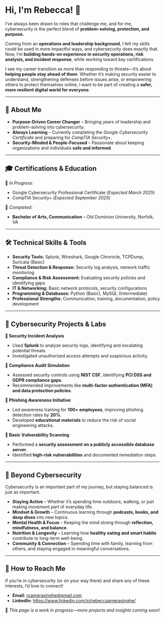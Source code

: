 # Hi, I'm Rebecca! 👋  

I’ve always been drawn to roles that challenge me, and for me, cybersecurity is the perfect blend of **problem-solving, protection, and purpose.** 

Coming from an **operations and leadership background**, I felt my skills could be used in more impactful ways, and cybersecurity does exactly that. Now, I’m **building hands-on experience in security operations, risk analysis, and incident response**, while working toward key certifications. 

I see my career transition as more than responding to threats—it’s about **helping people stay ahead of them**. Whether it’s making security easier to understand, strengthening defenses before issues arise, or empowering others to protect themselves online, I want to be part of creating a **safer, more resilient digital world for everyone**.


---

## 🔎 **About Me**  

- **Purpose-Driven Career Changer** – Bringing years of leadership and problem-solving into cybersecurity.  
- **Always Learning** – Currently completing the *Google Cybersecurity Certificate* and preparing for *CompTIA Security+*.  
- **Security-Minded & People-Focused** – Passionate about keeping organizations and individuals **safe and informed**.  

---

## 🎓 **Certifications & Education**  

📌 *In Progress:*  
- Google Cybersecurity Professional Certificate (*Expected March 2025*)  
- CompTIA Security+ (*Expected September 2025*)  

📌 *Completed:*  
- **Bachelor of Arts, Communication** – Old Dominion University, Norfolk, VA  

---

## 🛠 **Technical Skills & Tools**  

- **Security Tools:** Splunk, Wireshark, Google Chronicle, TCPDump, Suricata (Basic)  
- **Threat Detection & Response:** Security log analysis, network traffic monitoring  
- **Compliance & Risk Assessment:** Evaluating security policies and identifying gaps  
- **IT & Networking:** Basic network protocols, security configurations  
- **Programming & Databases:** Python (Basic), MySQL (Intermediate)  
- **Professional Strengths:** Communication, training, documentation, policy development  

---

## 🔬 **Cybersecurity Projects & Labs**  

**🔹 Security Incident Analysis**  
- Used **Splunk** to analyze security logs, identifying and escalating potential threats.  
- Investigated unauthorized access attempts and suspicious activity.  

**🔹 Compliance Audit Simulation**  
- Assessed security controls using **NIST CSF**, identifying **PCI DSS and GDPR compliance gaps**.  
- Recommended improvements like **multi-factor authentication (MFA) and data protection policies**.  

**🔹 Phishing Awareness Initiative**  
- Led awareness training for **100+ employees**, improving phishing detection rates by **20%**.  
- Developed **educational materials** to reduce the risk of social engineering attacks.  

**🔹 Basic Vulnerability Scanning**  
- Performed a **security assessment on a publicly accessible database server**.  
- Identified **high-risk vulnerabilities** and documented remediation steps.  

---

## 🌱 **Beyond Cybersecurity**  

Cybersecurity is an important part of my journey, but staying balanced is just as important.  

- **Staying Active** – Whether it’s spending time outdoors, walking, or just making movement part of everyday life.  
- **Mindset & Growth** – Continuous learning through **podcasts, books, and deep dives** into new topics.  
- **Mental Health & Focus** – Keeping the mind strong through **reflection, mindfulness, and balance**.  
- **Nutrition & Longevity** – Learning how **healthy eating and smart habits** contribute to long-term well-being.  
- **Community & Connection** – Spending time with family, learning from others, and staying engaged in meaningful conversations.  

---

## 💬 **How to Reach Me**  

If you’re in cybersecurity (or on your way there) and share any of these interests, I’d love to connect!

- **Email:** rcamerasinghe@gmail.com  
- **LinkedIn:** https://www.linkedin.com/in/rebeccaamerasinghe/  
  


📌 *This page is a work in progress—more projects and insights coming soon!*  
